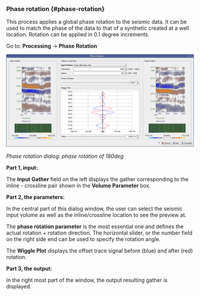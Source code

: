 ### Phase rotation {#phase-rotation}

This process applies a global phase rotation to the seismic data. It can be used to match the phase of the data to that of a synthetic created at a well location. Rotation can be applied in 0.1 degree increments.

Go to: **Processing** → **Phase Rotation**

![](/assets/081_Processing.png)

_Phase rotation dialog: phase rotation of 180deg_

**Part 1, input:**

The **Input Gather** field on the left displays the gather corresponding to the inline - crossline pair shown in the **Volume Parameter** box.


**Part 2, the parameters:**

In the central part of this dialog window, the user can select the seismic input volume as well as the inline/crossline location to see the preview at.

The **phase rotation parameter** is the most essential one and defines the actual rotation + rotation direction. The horizontal slider, or the number field on the right side end can be used to specify the rotation angle. 

The **Wiggle Plot** displays the offset trace signal before (blue) and after (red) rotation.

**Part 3, the output:**

In the right most part of the window, the output resulting gather is displayed.

